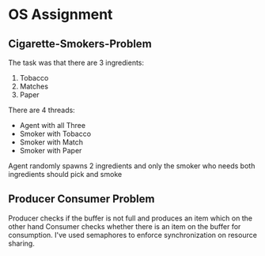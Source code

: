 # OS Assignment

## Cigarette-Smokers-Problem

The task was that there are 3 ingredients:
1. Tobacco
2. Matches
3. Paper

There are 4 threads:
- Agent with all Three
- Smoker with Tobacco
- Smoker with Match
- Smoker with Paper

Agent randomly spawns 2 ingredients and only the smoker who needs both ingredients should pick and smoke

## Producer Consumer Problem

Producer checks if the buffer is not full and produces an item which on the other hand Consumer checks whether there is an item on the buffer for consumption.
I've used semaphores to enforce synchronization on resource sharing.

